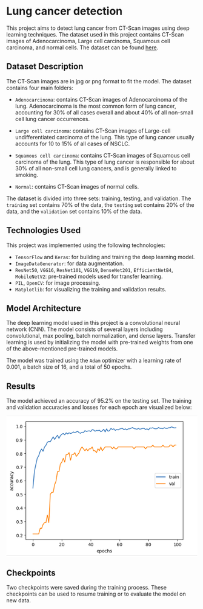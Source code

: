 
# Lung cancer detection

This project aims to detect lung cancer from CT-Scan images using deep learning techniques. The dataset used in this project contains CT-Scan images of Adenocarcinoma, Large cell carcinoma, Squamous cell carcinoma, and normal cells. The dataset can be found [here](https://www.kaggle.com/datasets/mohamedhanyyy/chest-ctscan-images?resource=download).

## Dataset Description

The CT-Scan images are in jpg or png format to fit the model. The dataset contains four main folders:

-   `Adenocarcinoma`: contains CT-Scan images of Adenocarcinoma of the lung. Adenocarcinoma is the most common form of lung cancer, accounting for 30% of all cases overall and about 40% of all non-small cell lung cancer occurrences.
    
-   `Large cell carcinoma`: contains CT-Scan images of Large-cell undifferentiated carcinoma of the lung. This type of lung cancer usually accounts for 10 to 15% of all cases of NSCLC.
    
-   `Squamous cell carcinoma`: contains CT-Scan images of Squamous cell carcinoma of the lung. This type of lung cancer is responsible for about 30% of all non-small cell lung cancers, and is generally linked to smoking.
    
-   `Normal`: contains CT-Scan images of normal cells.
    

The dataset is divided into three sets: training, testing, and validation. The `training` set contains 70% of the data, the `testing` set contains 20% of the data, and the `validation` set contains 10% of the data.

## Technologies Used

This project was implemented using the following technologies:

-   `TensorFlow` and `Keras`: for building and training the deep learning model.
-   `ImageDataGenerator`: for data augmentation.
-   `ResNet50`, `VGG16`, `ResNet101`, `VGG19`, `DenseNet201`, `EfficientNetB4`, `MobileNetV2`: pre-trained models used for transfer learning.
-   `PIL`, `OpenCV`: for image processing.
-   `Matplotlib`: for visualizing the training and validation results.

## Model Architecture

The deep learning model used in this project is a convolutional neural network (CNN). The model consists of several layers including convolutional, max pooling, batch normalization, and dense layers. Transfer learning is used by initializing the model with pre-trained weights from one of the above-mentioned pre-trained models.

The model was trained using the `Adam` optimizer with a learning rate of 0.001, a batch size of 16, and a total of 50 epochs.

## Results

The model achieved an accuracy of 95.2% on the testing set. The training and validation accuracies and losses for each epoch are visualized below:

![Accuracy and Loss](https://raw.githubusercontent.com/BarriBarri20/Lung-cancer-detection-model-training/main/accuracy_epochs.png)

## Checkpoints

Two checkpoints were saved during the training process. These checkpoints can be used to resume training or to evaluate the model on new data.
